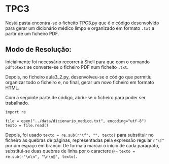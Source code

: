 # TPC3

Nesta pasta encontra-se o ficheito TPC3.py que é o código desenvolvido para gerar um dicionário médico limpo e organizado em formato ```.txt``` a partir de um ficheiro PDF. 

## Modo de Resolução:

Inicialmente foi necessário recorrer à Shell para que com o comando ```pdftotext``` se converte-se o ficheiro PDF num ficheito ```.txt```.

Depois, no ficheiro aula3_2.py, desenvolveu-se o código que permitiu organizar todo o ficheiro e, no final, gerar um novo ficheiro em formato HTML.

Com a seguinte parte de código, abriu-se o ficheiro para poder ser trabalhado.
```
import re

file = open("../data/dicionario_medico.txt", encoding="utf-8")
texto = file.read()
```

Depois, foi usado ```texto = re.sub(r"\f", "", texto)``` para substituir no ficheiro as quebras de páginas, representadas pela expressão regular ```r"\f"``` por um espaço em branco. De forma a marcar o início de cada parágrafo, substitui-se duas quebras de linha por o caractere ```@``` - ```texto = re.sub(r"\n\n", "\n\n@", texto)```.
